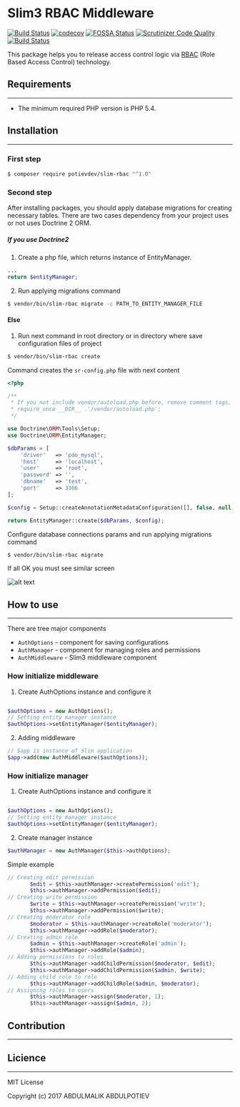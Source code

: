 # Slim3 RBAC Middleware

[![Build Status](https://travis-ci.org/potievdev/slim-rbac.svg?branch=master)](https://travis-ci.org/potievdev/slim-rbac)
[![codecov](https://codecov.io/gh/potievdev/slim-rbac/branch/master/graph/badge.svg)](https://codecov.io/gh/potievdev/slim-rbac)
[![FOSSA Status](https://app.fossa.io/api/projects/git%2Bgithub.com%2Fpotievdev%2Fslim-rbac.svg?type=shield)](https://app.fossa.io/projects/git%2Bgithub.com%2Fpotievdev%2Fslim-rbac?ref=badge_shield)
[![Scrutinizer Code Quality](https://scrutinizer-ci.com/g/potievdev/slim-rbac/badges/quality-score.png?b=master)](https://scrutinizer-ci.com/g/potievdev/slim-rbac/?branch=master)
[![Build Status](https://scrutinizer-ci.com/g/potievdev/slim-rbac/badges/build.png?b=master)](https://scrutinizer-ci.com/g/potievdev/slim-rbac/build-status/master)

This package helps you to release access control logic via [RBAC](https://en.wikipedia.org/wiki/Role-based_access_control) (Role Based Access Control) technology.

## Requirements
---

- The minimum required PHP version is PHP 5.4.

## Installation
---

### First step

```sh
$ composer require potievdev/slim-rbac "^1.0"
```

### Second step

After installing packages, you should apply database migrations for creating necessary tables. 
There are two cases dependency from your project uses or not uses Doctrine 2 ORM.

##### If you use  Doctrine2

1. Create a php file, which returns instance of EntityManager.

```php
...
return $entityManager;
```

2. Run applying migrations command

```sh
$ vendor/bin/slim-rbac migrate -c PATH_TO_ENTITY_MANAGER_FILE
```

#### Else

1. Run next command in root directory or in directory where save configuration files of project

```sh
$ vendor/bin/slim-rbac create
```

Command creates the `sr-config.php` file with next content

```php
<?php

/**
 * If you not include vendor/autoload.php before, remove comment tags.
 * require_once __DIR__ .'/vendor/autoload.php';
 */

use Doctrine\ORM\Tools\Setup;
use Doctrine\ORM\EntityManager;

$dbParams = [
    'driver'   => 'pdo_mysql',
    'host'     => 'localhost',
    'user'     => 'root',
    'password' => '',
    'dbname'   => 'test',
    'port'     => 3306
];

$config = Setup::createAnnotationMetadataConfiguration([], false, null, null, false);

return EntityManager::create($dbParams, $config);
```

Configure database connections params and run applying migrations command

```sh
$ vendor/bin/slim-rbac migrate
```

If all OK you must see similar screen

![alt text](https://3.downloader.disk.yandex.ru/disk/782e11e8921bcfee4ea27a72435df7daed1143be642dc7d16f0e56f551e82c71/5a3db17f/YDaZG483KqpGyRGM7PeuU7xeykrU0TVIUy_eD6Cnj68YRmNeDwNIGK0sEtC9132Xv_8Lm7GO59c_KhyTJ4s3Cw%3D%3D?uid=0&filename=2017-12-23_00-12-42.png&disposition=inline&hash=&limit=0&content_type=image%2Fpng&fsize=14626&hid=f6d1fe369a897a4c23f44ef036e2d5a6&media_type=image&tknv=v2&etag=3d96d11be88f0d4c592264e02c6ccb50)

## How to use
---

There are tree major components

- `AuthOptions` - component for saving configurations
- `AuthManager` - component for managing roles and permissions
- `AuthMiddleware` - Slim3 middleware component

### How initialize middleware 

1. Create AuthOptions instance and configure it 

```php

$authOptions = new AuthOptions();
// Setting entity manager instance
$authOptions->setEntityManager($entityManager);

```
2. Adding middleware

```php
// $app is instance of Slim application
$app->add(new AuthMiddleware($authOptions));
```
### How initialize manager
 1. Create AuthOptions instance and configure it 
 
 ```php
 
 $authOptions = new AuthOptions();
 // Setting entity manager instance
 $authOptions->setEntityManager($entityManager);
 
 ```
 2. Create manager instance
 
 ```php
$authManager = new AuthManager($this->authOptions);
 ```
 
Simple example
 ```php
 // Creating edit permission
        $edit = $this->authManager->createPermission('edit');
        $this->authManager->addPermission($edit);
// Creating write permission
        $write = $this->authManager->createPermission('write');
        $this->authManager->addPermission($write);
// Creating moderator role
        $moderator = $this->authManager->createRole('moderator');
        $this->authManager->addRole($moderator);
// Creating admin role
        $admin = $this->authManager->createRole('admin');
        $this->authManager->addRole($admin);
// Adding permissions to roles
        $this->authManager->addChildPermission($moderator, $edit);
        $this->authManager->addChildPermission($admin, $write);
// Adding child role to role
        $this->authManager->addChildRole($admin, $moderator);
// Assigning roles to users
        $this->authManager->assign($moderator, 1);
        $this->authManager->assign($admin, 2);
 ```

## Contribution
---

## Licience
---
MIT License

Copyright (c) 2017 ABDULMALIK ABDULPOTIEV